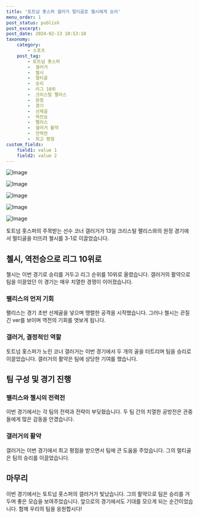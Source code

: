 ```yaml
---
title: '토트넘 홋스퍼 갤러거 멀티골로 첼시에게 승리'
menu_order: 1
post_status: publish
post_excerpt: 
post_date: 2024-02-13 10:53:10
taxonomy:
    category:
        - 스포츠
    post_tag:
        - 토트넘 홋스퍼
        -  갤러거
        -  첼시
        -  멀티골
        -  승리
        -  리그 10위
        -  크리스털 팰리스
        -  원정
        -  경기
        -  선제골
        -  역전승
        -  팰리스
        -  갤러거 활약
        -  전력전
        -  최고 평점
custom_fields:
    field1: value 1
    field2: value 2
---
```


![Image](https://imgnews.pstatic.net/image/311/2024/02/13/0001690885_001_20240213091903585.jpg?type=w647)

![Image](https://imgnews.pstatic.net/image/311/2024/02/13/0001690885_002_20240213091903617.jpg?type=w647)

![Image](https://imgnews.pstatic.net/image/311/2024/02/13/0001690885_003_20240213091903661.jpg?type=w647)

![Image](https://imgnews.pstatic.net/image/311/2024/02/13/0001690885_004_20240213091903691.jpg?type=w647)

![Image](https://imgnews.pstatic.net/image/311/2024/02/13/0001690885_005_20240213091903725.jpg?type=w647)

토트넘 홋스퍼의 주목받는 선수 코너 갤러거가 13일 크리스털 팰리스와의 원정 경기에서 멀티골을 터뜨려 첼시를 3-1로 이끌었습니다. 
## 첼시, 역전승으로 리그 10위로 
첼시는 이번 경기로 승리를 거두고 리그 순위를 10위로 올렸습니다. 갤러거의 활약으로 팀을 이끌었던 이 경기는 매우 치열한 경쟁이 이어졌습니다. 
### 팰리스의 먼저 기회 
팰리스는 경기 초반 선제골을 넣으며 맹렬한 공격을 시작했습니다. 그러나 첼시는 끈질긴 ver를 보이며 역전의 기회를 엿보게 됩니다. 
### 갤러거, 결정적인 역할 
토트넘 홋스퍼가 노린 코너 갤러거는 이번 경기에서 두 개의 골을 터트리며 팀을 승리로 이끌었습니다. 갤러거의 활약은 팀에 상당한 기여를 했습니다. 
## 팀 구성 및 경기 진행 
### 팰리스와 첼시의 전력전 
이번 경기에서는 각 팀의 전력과 전략이 부딪혔습니다. 두 팀 간의 치열한 공방전은 관중들에게 많은 감동을 안겼습니다. 
### 갤러거의 활약 
갤러거는 이번 경기에서 최고 평점을 받으면서 팀에 큰 도움을 주었습니다. 그의 멀티골은 팀의 승리를 이끌었습니다. 
## 마무리 
이번 경기에서는 토트넘 홋스퍼의 갤러거가 빛났습니다. 그의 활약으로 팀은 승리를 거두며 좋은 모습을 보여주었습니다. 앞으로의 경기에서도 기대를 모으게 되는 순간이었습니다. 함께 우리의 팀을 응원합시다!

